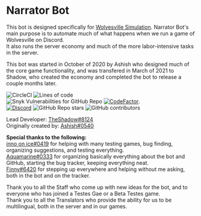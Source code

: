 # Narrator Bot

This bot is designed specifically for [Wolvesville Simulation](https://wovsimulation.xyz).
Narrator Bot's main purpose is to automate much of what happens when we run a game of Wolvesville on Discord.    
It also runs the server economy and much of the more labor-intensive tasks in the server.

This bot was started in October of 2020 by Ashish who designed much of the core game functionality, and was transfered in March of 2021 to Shadow, who created the economy and completed the bot to release a couple months later.    

![CircleCI](https://img.shields.io/circleci/build/github/wwosimulation/Narrator-bot?style=for-the-badge)
![Lines of code](https://img.shields.io/tokei/lines/github/wwosimulation/Narrator-bot?style=for-the-badge)      
![Snyk Vulnerabilities for GitHub Repo](https://img.shields.io/snyk/vulnerabilities/github/wwosimulation/Narrator-bot?style=for-the-badge)
[![CodeFactor](https://www.codefactor.io/repository/github/wwosimulation/narrator-bot/badge)](https://www.codefactor.io/repository/github/wwosimulation/narrator-bot).      
[![Discord](https://img.shields.io/discord/465795320526274561?logo=discord&style=for-the-badge)](https://discord.gg/rwhZGbjPuN)
![GitHub Repo stars](https://img.shields.io/github/stars/wwosimulation/Narrator-bot?logo=github&style=for-the-badge)
![GitHub contributors](https://img.shields.io/github/contributors/wwosimulation/Narrator-bot?style=for-the-badge)

Lead Developer: [TheShadow#8124](https://github.com/thewilloftheshadow)   
Originally created by: [Ashish#0540](https://github.com/3061LRTAGSPKJMORMRT)   

__Special thanks to the following:__    
[inno on ice#0419](https://github.com/inno14) for helping with many testing games, bug finding, organizing suggestions, and testing everything.    
[Aquamarine#0333](https://github.com/sampadap03) for organizing basically everything about the bot and GitHub, starting the bug tracker, keeping everything neat.   
[Finny#6420](https://github.com/FinnyMarigold58) for stepping up everywhere and helping without me asking, both in the bot and on the tracker.    
   
Thank you to all the Staff who come up with new ideas for the bot, and to everyone who has joined a Testes Gae or a Beta Testes game.   
Thank you to all the Translators who provide the ability for us to be multilingual, both in the server and in our games.   
